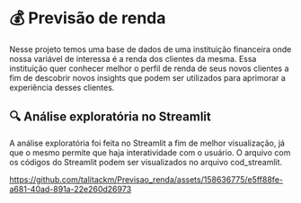 # 💰 Previsão de renda
Nesse projeto temos uma base de dados de uma instituição financeira onde nossa variável de interessa é a renda dos clientes da mesma. Essa instituição quer conhecer melhor o perfil de renda de seus novos clientes a fim de descobrir novos insights que podem ser utilizados para aprimorar a experiência desses clientes.

## 🔍 Análise exploratória no Streamlit
A análise exploratória foi feita no Streamlit a fim de melhor visualização, já que o mesmo permite que haja interatividade com o usuário.
O arquivo com os códigos do Streamlit podem ser visualizados no arquivo cod_streamlit.

https://github.com/talitackm/Previsao_renda/assets/158636775/e5ff88fe-a681-40ad-891a-22e260d26973

